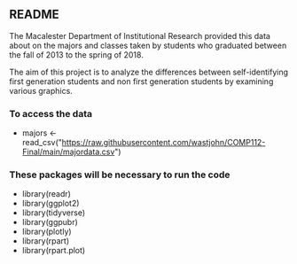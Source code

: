 ## README

The Macalester Department of Institutional Research provided this data about on the majors and classes taken by students who graduated between the fall of 2013 to the spring of 2018. 

The aim of this project is to analyze the differences between self-identifying first generation students and non first generation students by examining various graphics.

### To access the data
- majors <- read_csv("https://raw.githubusercontent.com/wastjohn/COMP112-Final/main/majordata.csv")

### These packages will be necessary to run the code
- library(readr)
- library(ggplot2)
- library(tidyverse)
- library(ggpubr)
- library(plotly)
- library(rpart)
- library(rpart.plot)


